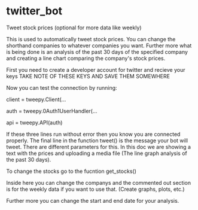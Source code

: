 # twitter_bot
Tweet stock prices (optional for more data like weekly)

This is used to automatically tweet stock prices. You can change the shorthand companies to whatever companies you want.
Further more what is being done is an analysis of the past 30 days of the specified company and creating a line chart comparing the company's stock prices.

First you need to create a developer account for twitter and recieve your keys
  TAKE NOTE OF THESE KEYS AND SAVE THEM SOMEWHERE

Now you can test the connection by running:

  client = tweepy.Client(...
	
  auth = tweepy.0Auth1UserHandler(...
	
  api = tweepy.API(auth)
	
If these three lines run without error then you know you are connected properly.
The final line in the function tweet() is the message your bot will tweet. There are different parameters for this. In this doc we are showing a text with the prices and uploading a media file (The line graph analysis of the past 30 days).

To change the stocks go to the fucntion get_stocks()

Inside here you can change the companys and the commented out section is for the weekly data if you want to use that. (Create graphs, plots, etc.)

Further more you can change the start and end date for your analysis.
 
